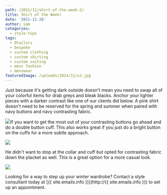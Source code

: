 ```yaml
---
path: /2011/11/shirt-of-the-week-2/
title: Shirt of the Week!
date: '2011-11-28'
author: sam
categories:
  - style-tips
tags:
  - 9tailors
  - bespoke
  - custom clothing
  - custom shirting
  - custom suiting
  - mens fashion
  - menswear
featuredImage: /uploads/2014/11/s3.jpg
---
```

Just because it's getting dark outside doesn't mean you need to swap all of your colorful items for drab greys and bleak blacks. Anchor your lighter pieces with a darker contrast like one of our clients did below. A pink shirt doesn't need to be reserved for the spring and summer when paired with navy buttons and navy contrasting fabric.

[![](http://1.bp.blogspot.com/-fGOVEJ6HDT0/TtQMy7jXjGI/AAAAAAAABBA/ehrS_b5WeBE/s400/shirtofweek_2a.jpg)](http://1.bp.blogspot.com/-fGOVEJ6HDT0/TtQMy7jXjGI/AAAAAAAABBA/ehrS_b5WeBE/s1600/shirtofweek_2a.jpg)If you want to get the most out of your contrasting buttons go ahead and do a double button cuff. This also works great if you just do a bright button on the cuffs for a more subtle approach.

[![](http://2.bp.blogspot.com/-vi7mH7Kj4A0/TtQM0JMXgrI/AAAAAAAABBY/58Ak81JP9K0/s400/shirtofweek_2c.jpg)](http://2.bp.blogspot.com/-vi7mH7Kj4A0/TtQM0JMXgrI/AAAAAAAABBY/58Ak81JP9K0/s1600/shirtofweek_2c.jpg)

He didn't want to stop at the collar and cuff but opted for contrasting fabric down the placket as well. This is a great option for a more casual look.

[![](http://1.bp.blogspot.com/-EGJ6AjcvF-4/TtQMzBjKIRI/AAAAAAAABBQ/KsOrZ9qibaM/s400/shirtofweek_2b.jpg)](http://1.bp.blogspot.com/-EGJ6AjcvF-4/TtQMzBjKIRI/AAAAAAAABBQ/KsOrZ9qibaM/s1600/shirtofweek_2b.jpg)

Looking for a way to step up your winter wardrobe? Contact a style consultant today at [{{ site.emails.info }}](http://{{ site.emails.info }}) to set up an appointment.